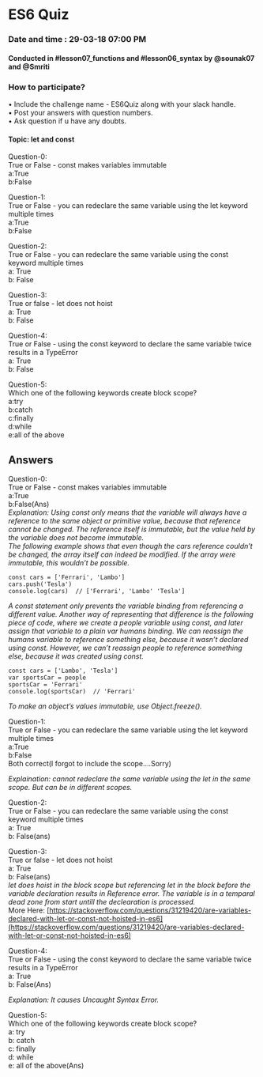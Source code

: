# ES6 Quiz

### Date and time : 29-03-18 07:00 PM

#### Conducted in #lesson07_functions and #lesson06_syntax by @sounak07 and @Smriti
  
### How to participate?
• Include the challenge name - ES6Quiz along with your slack handle.  
• Post your answers with question numbers.  
• Ask question if u have any doubts.  
  
#### Topic: let and const  

Question-0:  
True or False - const makes variables immutable  
a:True  
b:False  
  
Question-1:  
True or False - you can redeclare the same variable using the let keyword multiple times  
a:True  
b:False  
  
Question-2:  
True or False - you can redeclare the same variable using the const keyword multiple times  
a: True  
b: False  

Question-3:  
True or false - let does not hoist  
a: True  
b: False  
  
Question-4:  
True or False - using the const keyword to declare the same variable twice results in a TypeError  
a: True  
b: False  

Question-5:  
Which one of the following keywords create block scope?  
a:try  
b:catch  
c:finally  
d:while  
e:all of the above

## Answers
Question-0:  
True or False - const makes variables immutable  
a:True  
b:False(Ans)  
*Explanation: Using const only means that the variable will always have a reference to the same object or primitive value, because that reference cannot be changed. The reference itself is immutable, but the value held by the variable does not become immutable.  
The following example shows that even though the cars reference couldn’t be changed, the array itself can indeed be modified. If the array were immutable, this wouldn’t be possible.* 
```
const cars = ['Ferrari', 'Lambo']  
cars.push('Tesla')  
console.log(cars)  // ['Ferrari', 'Lambo' 'Tesla']  
```
*A const statement only prevents the variable binding from referencing a different value. Another way of representing that difference is the following piece of code, where we create a people variable using const, and later assign that variable to a plain var humans binding. We can reassign the humans variable to reference something else, because it wasn’t declared using const. However, we can’t reassign people to reference something else, because it was created using const.*
```
const cars = ['Lambo', 'Tesla']  
var sportsCar = people  
sportsCar = 'Ferrari'  
console.log(sportsCar)  // 'Ferrari'  
``` 
*To make an object’s values immutable, use Object.freeze().*  

Question-1:  
True or False - you can redeclare the same variable using the let keyword multiple times  
a:True  
b:False  
Both correct(I forgot to include the scope….Sorry)  
  
*Explaination: cannot redeclare the same variable using the let in the same scope. But can be in different scopes.*

Question-2:  
True or False - you can redeclare the same variable using the const keyword multiple times  
a: True  
b: False(ans)  

Question-3:  
True or false - let does not hoist  
a: True  
b: False(ans)  
*let does hoist in the block scope but referencing let in the block before the variable declaration results in Reference error. The variable is in a temparal dead zone from start untill the declearation is processed.*  
More Here: [https://stackoverflow.com/questions/31219420/are-variables-declared-with-let-or-const-not-hoisted-in-es6](https://stackoverflow.com/questions/31219420/are-variables-declared-with-let-or-const-not-hoisted-in-es6)  

Question-4:  
True or False - using the const keyword to declare the same variable twice results in a TypeError  
a: True  
b: False(Ans)  

*Explanation: It causes Uncaught Syntax Error.*  
  
Question-5:  
Which one of the following keywords create block scope?  
a: try  
b: catch  
c: finally  
d: while  
e: all of the above(Ans)
